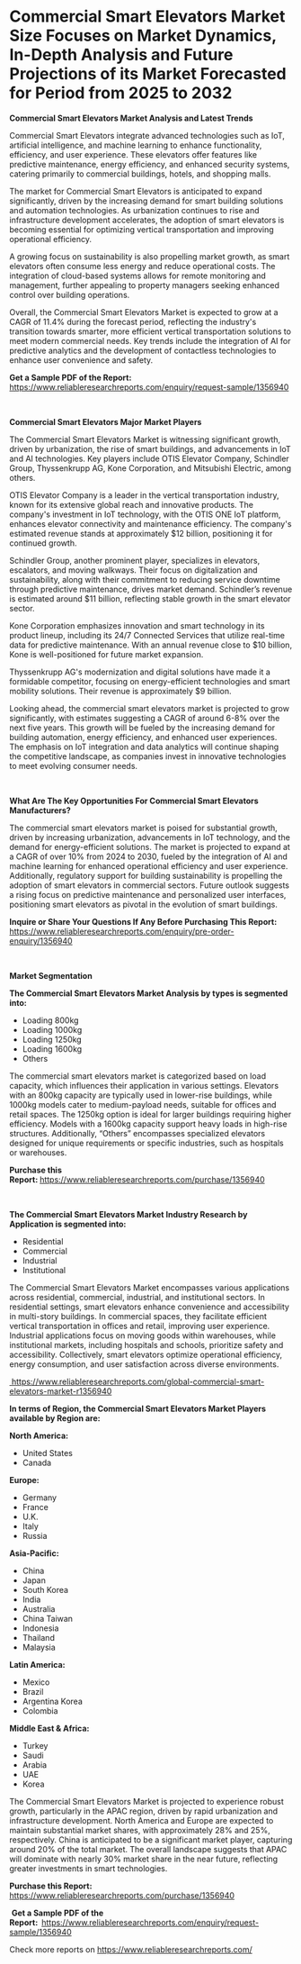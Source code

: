 <p><h1>Commercial Smart Elevators Market Size Focuses on Market Dynamics, In-Depth Analysis and Future Projections of its Market Forecasted for Period from 2025 to 2032</h1></p><p><strong>Commercial Smart Elevators Market Analysis and Latest Trends</strong></p>
<p><p>Commercial Smart Elevators integrate advanced technologies such as IoT, artificial intelligence, and machine learning to enhance functionality, efficiency, and user experience. These elevators offer features like predictive maintenance, energy efficiency, and enhanced security systems, catering primarily to commercial buildings, hotels, and shopping malls. </p><p>The market for Commercial Smart Elevators is anticipated to expand significantly, driven by the increasing demand for smart building solutions and automation technologies. As urbanization continues to rise and infrastructure development accelerates, the adoption of smart elevators is becoming essential for optimizing vertical transportation and improving operational efficiency. </p><p>A growing focus on sustainability is also propelling market growth, as smart elevators often consume less energy and reduce operational costs. The integration of cloud-based systems allows for remote monitoring and management, further appealing to property managers seeking enhanced control over building operations. </p><p>Overall, the Commercial Smart Elevators Market is expected to grow at a CAGR of 11.4% during the forecast period, reflecting the industry's transition towards smarter, more efficient vertical transportation solutions to meet modern commercial needs. Key trends include the integration of AI for predictive analytics and the development of contactless technologies to enhance user convenience and safety.</p></p>
<p><strong>Get a Sample PDF of the Report:&nbsp;</strong> <a href="https://www.reliableresearchreports.com/enquiry/request-sample/1356940?utm_campaign=2030&utm_medium=2&utm_source=Github&utm_content=ia&utm_term=24022025&utm_id=commercial-smart-elevators">https://www.reliableresearchreports.com/enquiry/request-sample/1356940</a></p>
<p>&nbsp;</p>
<p><strong>Commercial Smart Elevators Major Market Players</strong></p>
<p><p>The Commercial Smart Elevators Market is witnessing significant growth, driven by urbanization, the rise of smart buildings, and advancements in IoT and AI technologies. Key players include OTIS Elevator Company, Schindler Group, Thyssenkrupp AG, Kone Corporation, and Mitsubishi Electric, among others.</p><p>OTIS Elevator Company is a leader in the vertical transportation industry, known for its extensive global reach and innovative products. The company's investment in IoT technology, with the OTIS ONE IoT platform, enhances elevator connectivity and maintenance efficiency. The company's estimated revenue stands at approximately $12 billion, positioning it for continued growth.</p><p>Schindler Group, another prominent player, specializes in elevators, escalators, and moving walkways. Their focus on digitalization and sustainability, along with their commitment to reducing service downtime through predictive maintenance, drives market demand. Schindler’s revenue is estimated around $11 billion, reflecting stable growth in the smart elevator sector.</p><p>Kone Corporation emphasizes innovation and smart technology in its product lineup, including its 24/7 Connected Services that utilize real-time data for predictive maintenance. With an annual revenue close to $10 billion, Kone is well-positioned for future market expansion.</p><p>Thyssenkrupp AG's modernization and digital solutions have made it a formidable competitor, focusing on energy-efficient technologies and smart mobility solutions. Their revenue is approximately $9 billion.</p><p>Looking ahead, the commercial smart elevators market is projected to grow significantly, with estimates suggesting a CAGR of around 6-8% over the next five years. This growth will be fueled by the increasing demand for building automation, energy efficiency, and enhanced user experiences. The emphasis on IoT integration and data analytics will continue shaping the competitive landscape, as companies invest in innovative technologies to meet evolving consumer needs.</p></p>
<p>&nbsp;</p>
<p><strong>What Are The Key Opportunities For Commercial Smart Elevators Manufacturers?</strong></p>
<p><p>The commercial smart elevators market is poised for substantial growth, driven by increasing urbanization, advancements in IoT technology, and the demand for energy-efficient solutions. The market is projected to expand at a CAGR of over 10% from 2024 to 2030, fueled by the integration of AI and machine learning for enhanced operational efficiency and user experience. Additionally, regulatory support for building sustainability is propelling the adoption of smart elevators in commercial sectors. Future outlook suggests a rising focus on predictive maintenance and personalized user interfaces, positioning smart elevators as pivotal in the evolution of smart buildings.</p></p>
<p><strong>Inquire or Share Your Questions If Any Before Purchasing This Report:</strong> <a href="https://www.reliableresearchreports.com/enquiry/pre-order-enquiry/1356940?utm_campaign=2030&utm_medium=2&utm_source=Github&utm_content=ia&utm_term=24022025&utm_id=commercial-smart-elevators">https://www.reliableresearchreports.com/enquiry/pre-order-enquiry/1356940</a></p>
<p>&nbsp;</p>
<p><strong>Market Segmentation</strong></p>
<p><strong>The Commercial Smart Elevators Market Analysis by types is segmented into:</strong></p>
<p><ul><li>Loading 800kg</li><li>Loading 1000kg</li><li>Loading 1250kg</li><li>Loading 1600kg</li><li>Others</li></ul></p>
<p><p>The commercial smart elevators market is categorized based on load capacity, which influences their application in various settings. Elevators with an 800kg capacity are typically used in lower-rise buildings, while 1000kg models cater to medium-payload needs, suitable for offices and retail spaces. The 1250kg option is ideal for larger buildings requiring higher efficiency. Models with a 1600kg capacity support heavy loads in high-rise structures. Additionally, “Others” encompasses specialized elevators designed for unique requirements or specific industries, such as hospitals or warehouses.</p></p>
<p><strong>Purchase this Report:&nbsp;</strong><a href="https://www.reliableresearchreports.com/purchase/1356940?utm_campaign=2030&utm_medium=2&utm_source=Github&utm_content=ia&utm_term=24022025&utm_id=commercial-smart-elevators">https://www.reliableresearchreports.com/purchase/1356940</a></p>
<p>&nbsp;</p>
<p><strong>The Commercial Smart Elevators Market Industry Research by Application is segmented into:</strong></p>
<p><ul><li>Residential</li><li>Commercial</li><li>Industrial</li><li>Institutional</li></ul></p>
<p><p>The Commercial Smart Elevators Market encompasses various applications across residential, commercial, industrial, and institutional sectors. In residential settings, smart elevators enhance convenience and accessibility in multi-story buildings. In commercial spaces, they facilitate efficient vertical transportation in offices and retail, improving user experience. Industrial applications focus on moving goods within warehouses, while institutional markets, including hospitals and schools, prioritize safety and accessibility. Collectively, smart elevators optimize operational efficiency, energy consumption, and user satisfaction across diverse environments.</p></p>
<p><a href="https://www.reliableresearchreports.com/global-commercial-smart-elevators-market-r1356940?utm_campaign=2030&utm_medium=2&utm_source=Github&utm_content=ia&utm_term=24022025&utm_id=commercial-smart-elevators">&nbsp;https://www.reliableresearchreports.com/global-commercial-smart-elevators-market-r1356940</a></p>
<p><strong>In terms of Region, the Commercial Smart Elevators Market Players available by Region are:</strong></p>
<p>
    <p> <strong> North America: </strong>
        <ul>
            <li>United States</li>
            <li>Canada</li>
        </ul>
        </p> 
    <p> <strong> Europe: </strong>
        <ul>
            <li>Germany</li>
            <li>France</li>
            <li>U.K.</li>
            <li>Italy</li>
            <li>Russia</li>
        </ul>
        </p> 
    <p> <strong> Asia-Pacific: </strong>
        <ul>
            <li>China</li>
            <li>Japan</li>
            <li>South Korea</li>
            <li>India</li>
            <li>Australia</li>
            <li>China Taiwan</li>
            <li>Indonesia</li>
            <li>Thailand</li>
            <li>Malaysia</li>
        </ul>
        </p> 
    <p> <strong> Latin America: </strong>
        <ul>
            <li>Mexico</li>
            <li>Brazil</li>
            <li>Argentina Korea</li>
            <li>Colombia</li>
        </ul>
        </p> 
    <p> <strong> Middle East & Africa: </strong>
        <ul>
            <li>Turkey</li>
            <li>Saudi</li>
            <li>Arabia</li>
            <li>UAE</li>
            <li>Korea</li>
        </ul>
    </p>
    </p>
<p><p>The Commercial Smart Elevators Market is projected to experience robust growth, particularly in the APAC region, driven by rapid urbanization and infrastructure development. North America and Europe are expected to maintain substantial market shares, with approximately 28% and 25%, respectively. China is anticipated to be a significant market player, capturing around 20% of the total market. The overall landscape suggests that APAC will dominate with nearly 30% market share in the near future, reflecting greater investments in smart technologies.</p></p>
<p><strong>Purchase this Report: </strong><a href="https://www.reliableresearchreports.com/purchase/1356940?utm_campaign=2030&utm_medium=2&utm_source=Github&utm_content=ia&utm_term=24022025&utm_id=commercial-smart-elevators">https://www.reliableresearchreports.com/purchase/1356940</a></p>
<p>&nbsp;<strong>Get a Sample PDF of the Report:&nbsp;&nbsp;</strong><a href="https://www.reliableresearchreports.com/enquiry/request-sample/1356940?utm_campaign=2030&utm_medium=2&utm_source=Github&utm_content=ia&utm_term=24022025&utm_id=commercial-smart-elevators">https://www.reliableresearchreports.com/enquiry/request-sample/1356940</a></p>
<p><strong></strong></p>
<p>Check more reports on <a href="https://www.reliableresearchreports.com/?utm_campaign=2030&utm_medium=2&utm_source=Github&utm_content=ia&utm_term=24022025&utm_id=commercial-smart-elevators">https://www.reliableresearchreports.com/</a></p>